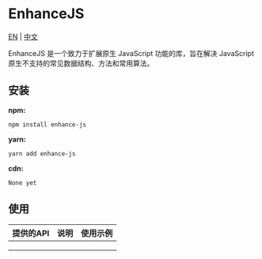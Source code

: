 # EnhanceJS

[EN](./README,md) | [中文](./README(zh).md)

EnhanceJS 是一个致力于扩展原生 JavaScript 功能的库，旨在解决 JavaScript 原生不支持的常见数据结构、方法和常用算法。

## 安装

**npm:**

```
npm install enhance-js
```

**yarn:**

```
yarn add enhance-js
```

**cdn:**

```
None yet
```

## 使用

| 提供的API | 说明 | 使用示例 |
| --------- | ---- | -------- |
|           |      |          |
|           |      |          |
|           |      |          |

